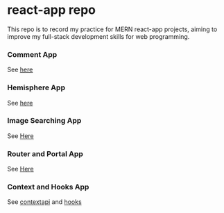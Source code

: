 # react-app repo
This repo is to record my practice for MERN react-app projects, aiming to improve my full-stack development skills for web programming.

### Comment App
See [here](https://github.com/yangfei4/react-app/tree/main/comment-app)

### Hemisphere App
See [here](https://github.com/yangfei4/react-app/tree/main/hemisphere)

### Image Searching App
See [Here](https://github.com/yangfei4/react-app/tree/main/image-list)

### Router and Portal App
See [Here](https://github.com/yangfei4/react-app/tree/main/react-route)

### Context and Hooks App
See [contextapi](https://github.com/yangfei4/react-app/tree/main/contextapi) and [hooks](https://github.com/yangfei4/react-app/tree/main/hooks)